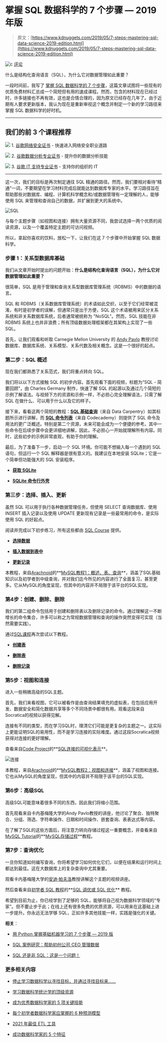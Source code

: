 # 掌握 SQL 数据科学的 7 个步骤 — 2019 年版

> 原文：[https://www.kdnuggets.com/2019/05/7-steps-mastering-sql-data-science-2019-edition.html](https://www.kdnuggets.com/2019/05/7-steps-mastering-sql-data-science-2019-edition.html)

![c](../Images/3d9c022da2d331bb56691a9617b91b90.png) [评论](#comments)

什么是结构化查询语言（SQL），为什么它对数据管理如此重要？

一段时间前，我写了 [掌握 SQL 数据科学的 7 个步骤](https://www.kdnuggets.com/2016/06/seven-steps-mastering-sql-data-science.html)，这篇文章试图将一些现有的优质免费材料汇总成一个简短但有用的速成课程。然而，包含的材料现在已经过时，许多链接也不再有效，这也是合情合理的，因为原文已经存在几年了。由于近期有人要求更新版本，我认为现在是重新审视这个概念并制定一个新的学习路径来掌握 SQL 数据科学的好时机。

* * *

## 我们的前 3 个课程推荐

![](../Images/0244c01ba9267c002ef39d4907e0b8fb.png) 1\. [谷歌网络安全证书](https://www.kdnuggets.com/google-cybersecurity) - 快速进入网络安全职业道路

![](../Images/e225c49c3c91745821c8c0368bf04711.png) 2\. [谷歌数据分析专业证书](https://www.kdnuggets.com/google-data-analytics) - 提升你的数据分析技能

![](../Images/0244c01ba9267c002ef39d4907e0b8fb.png) 3\. [谷歌 IT 支持专业证书](https://www.kdnuggets.com/google-itsupport) - 支持你的组织的 IT

* * *

这一次，我们的目标是再次制定通往 SQL 精通的路径。然而，我们要相对看待“精通”一词，不要期望在学习材料完成后就能达到数据库专家的水平。学习路径旨在帮助那些对数据库、编程、计算机科学概念和/或数据管理有一定理解的人，能够使用 SQL 来管理和查询自己的数据，并扩展到更大的系统中。

![SQL](../Images/7b90faf67d8c5a9b93c5838add6004a0.png)

与每个主题步骤（如视图和连接）拥有大量资源不同，我尝试选择一两个优质的阅读资源，以及一个覆盖特定主题的可访问视频。

所以，拿起你喜欢的饮料，放松一下，让我们在这 7 个步骤中开始掌握 SQL 数据科学。

### 步骤 1：关系型数据库基础

我们从文章开始时提出的问题开始：**什么是结构化查询语言（SQL），为什么它对数据管理如此重要？**

很简单，SQL 是用于管理和查询关系型数据库管理系统（RDBMS）中的数据的语言。

SQL 和 RDBMS（关系数据库管理系统）的术语如此交织，以至于它们经常被混淆，有时是初学者的误解，但通常只是出于方便，SQL 这个术语被用来区分关系系统和非关系数据库系统，后者通常被统称为 "NoSQL"。然而，SQL 技能在非 RDBMS 系统上也并非浪费；所有顶级数据处理框架都在其架构上实现了一些 SQL。

首先，让我们观看和听取 Carnegie Mellon University 的 [Andy Pavlo](http://www.cs.cmu.edu/~pavlo/) 教授讨论数据库、数据库系统、关系模型、关系代数及相关概念。这是一个很好的起点。

### 第二步：SQL 概述

现在我们都熟悉了关系范式，我们将重点转向 SQL。

我们将以以下方式接触 SQL 的初步内容。首先观看下面的视频，标题为“SQL - 简要回顾”，由 Charles Germany 制作，快速了解 SQL 的起源以及通过几个简短的示例了解语法。与视频下方的资源和示例一样，不必担心完全理解语法，只需了解 SQL 在做什么、可以用于什么以及它的样子。

接下来，看看这两个简短的教程：**[SQL 基础查询](http://lgatto.github.io/sql-ecology/01-sql-basic-queries.html)**（来自 Data Carpentry）如其标题所示进行讲解，而 **[SQL 命令列表](https://www.codecademy.com/articles/sql-commands)**（来自 Codecademy）则提供了 SQL 命令及用法的更广泛概述。特别是第二个资源，未来可能会成为一个便捷的参考。其中一些命令在后续步骤中会更详细地讲解，因此，不必担心一开始就理解所有内容。同时，这些初步的示例非常直观，有助于你的理解。

最后，为了准备下一步，启动一个 SQL 环境。你可能不想输入每一个遇到的 SQL 语句，但运行一个 SQL 解释器是很有意义的。我建议在本地安装 SQLite；它是一个简单但功能强大的 SQL 安装程序。

+   **[获取 SQLite](https://www.sqlite.org/index.html)**

+   **[SQLite 命令行外壳](https://sqlite.org/cli.html)**

### 第三步：选择、插入、更新

虽然 SQL 可以用于执行各种数据管理任务，但使用 SELECT 查询数据库、使用 INSERT 插入记录以及使用 UPDATE 更新现有记录是一些最常用的命令，是实际使用 SQL 的好起点。

阅读并完成以下初步练习，所有这些都由 [SQL Course](http://www.sqlcourse.com) 提供。

+   **[选择数据](http://www.sqlcourse.com/select.html)**

+   **[插入数据到表中](http://www.sqlcourse.com/insert.html)**

+   **[更新记录](http://www.sqlcourse.com/update.html)**

本教程，来自[Arachnoid](https://arachnoid.com)的**[MySQL教程1：概述、表、查询](https://arachnoid.com/MySQL/)**，涵盖了SQL基础知识以及初学者到中级查询，并对我们迄今所见的内容进行了全面复习，甚至更多。它从MySQL的角度呈现，但其中的内容并不局限于该平台的SQL实现。

### 第4步：创建、删除、删除

我们的第二组命令包括用于创建和删除表以及删除记录的命令。通过理解这一不断增长的命令集合，许多可以称之为常规数据管理和查询的操作突然变得可实现（当然需要实践）。

通过[SQL课程](http://www.sqlcourse.com)再次尝试以下教程。

+   **[创建表](http://www.sqlcourse.com/create.html)**

+   **[删除表](http://www.sqlcourse.com/drop.html)**

+   **[删除记录](http://www.sqlcourse.com/delete.html)**

### 第5步：视图和连接

进入一些稍微高级的SQL主题。

首先，我们来看视图，它可以被看作是由查询结果填充的虚拟表，在包括应用开发、数据安全和简化数据共享等多个不同场景中都很有用。观看这段来自Socratica的视频以获得见解。

连接有不同的类型，而在学习SQL时，理清它们可能是更复杂的主题之一。这实际上更能证明SQL的易用性，而不是学习连接的实际难度。通过这段Socratica视频获得对连接的更好理解。

查看来自[Code Project](http://www.codeproject.com)的**[SQL连接的可视化表示](http://www.codeproject.com/Articles/33052/Visual-Representation-of-SQL-Joins)**。

![连接](../Images/0d5efa70866c8ba79b596ec40adda7dc.png)

本教程，来自[Arachnoid](https://arachnoid.com)的**[MySQL教程2：视图和连接](https://arachnoid.com/MySQL/views_joins.html)**，涵盖了视图和连接。它也从MySQL的角度呈现，但其中的内容并不局限于该平台的SQL实现。

### 第6步：高级SQL

高级SQL可能意味着很多不同的东西，因此我们将缩小范围。

首先观看来自卡内基梅隆大学的Andy Pavlo教授的讲座，他讨论了聚合、独特聚合、分组、筛选、字符串操作、日期和时间操作、嵌套查询、表表达式等内容。

在了解了SQL的这些方面后，将注意力转向存储过程这一重要概念，并查看来自[MySQL Tutorial](http://www.mysqltutorial.org)的**[MySQL存储过程](http://www.mysqltutorial.org/mysql-stored-procedure-tutorial.aspx)**教程。

### 第7步：查询优化

一旦你知道如何编写查询，你将希望学习如何优化它们，以便在结果和运行时间上都达到最佳。这在大数据库上的复杂查询中尤其重要。

观看卡内基梅隆大学的[安迪·帕夫洛](http://www.cs.cmu.edu/~pavlo/)教授讲解这个主题的视频讲座。

然后查看来自[初学者 SQL 教程](https://beginner-sql-tutorial.com/sql-query-tuning.htm)的**[SQL 调优或 SQL 优化](https://beginner-sql-tutorial.com/sql-query-tuning.htm)** 教程。

希望到目前为止，你已经学到了足够的 SQL，能够将自己视为数据科学领域的“专家”。但不要止步于此；在线上还有很多免费的优质资源，可以用来在这基础上进一步提升。你永远无法学够 SQL，正如许多其他技能一样，实践是强化的关键。

**相关**：

+   [用 Python 掌握基础机器学习的 7 个步骤 — 2019 版](/2019/01/7-steps-mastering-basic-machine-learning-python.html)

+   [SQL 案例研究：帮助初创公司 CEO 管理数据](/2018/09/sql-case-study-helping-startup-ceo-manage-data.html)

+   [SQL 还是非 SQL：这是一个问题！](/2018/05/sql-not-sql-question.html)

### 更多相关内容

+   [停止学习数据科学以寻找目标，并通过寻找目标来……](https://www.kdnuggets.com/2021/12/stop-learning-data-science-find-purpose.html)

+   [学习数据科学统计学的顶级资源](https://www.kdnuggets.com/2021/12/springboard-top-resources-learn-data-science-statistics.html)

+   [成为优秀数据科学家的 5 项关键技能](https://www.kdnuggets.com/2021/12/5-key-skills-needed-become-great-data-scientist.html)

+   [每个初学者数据科学家应掌握的 6 种预测模型](https://www.kdnuggets.com/2021/12/6-predictive-models-every-beginner-data-scientist-master.html)

+   [2021 年最佳 ETL 工具](https://www.kdnuggets.com/2021/12/mozart-best-etl-tools-2021.html)

+   [成功数据科学家的 5 个特征](https://www.kdnuggets.com/2021/12/5-characteristics-successful-data-scientist.html)
